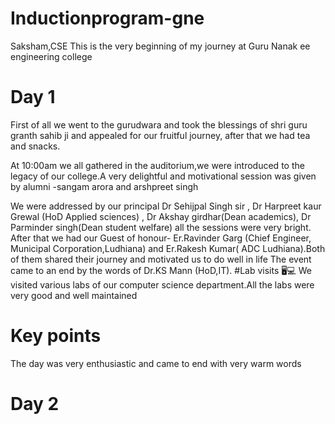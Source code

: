 # Inductionprogram-gne
Saksham,CSE
This is the very beginning of my journey at Guru Nanak ee engineering college
# Day 1
First of all we went to the gurudwara and took the blessings of shri guru granth sahib ji and appealed for our fruitful journey, after that we had tea and snacks.

At 10:00am we all gathered in the auditorium,we were introduced to the legacy of our college.A very delightful and motivational session was given by alumni -sangam arora and arshpreet singh 

We were addressed by our principal Dr Sehijpal Singh sir , Dr Harpreet kaur Grewal (HoD Applied sciences) , Dr Akshay girdhar(Dean academics), Dr Parminder singh(Dean student welfare) all the sessions were very bright.
After that we had our Guest of honour- Er.Ravinder Garg (Chief Engineer, Municipal Corporation,Ludhiana) and Er.Rakesh Kumar( ADC Ludhiana).Both of them shared their journey and motivated us to do well in life
The event came to an end by the words of Dr.KS Mann (HoD,IT).
#Lab visits 🖥️💻
We visited various labs of our computer science department.All the labs were very good and well maintained
# Key points
The day was very enthusiastic and came to end with very warm words
# Day 2

